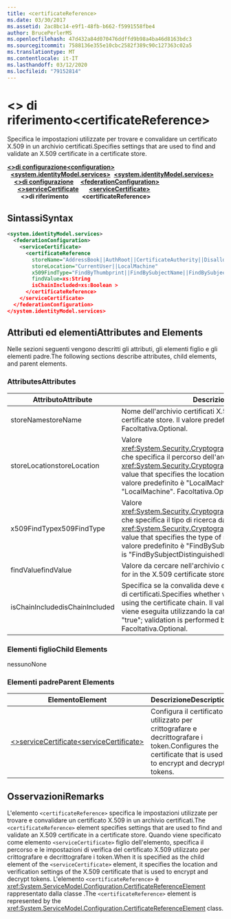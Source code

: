 ```yaml
---
title: <certificateReference>
ms.date: 03/30/2017
ms.assetid: 2ac8bc14-e9f1-48fb-b662-f5991558fbe4
author: BrucePerlerMS
ms.openlocfilehash: 47d432a84d070476ddffd9b98a4ba46d8163bdc3
ms.sourcegitcommit: 7588136e355e10cbc2582f389c90c127363c02a5
ms.translationtype: MT
ms.contentlocale: it-IT
ms.lasthandoff: 03/12/2020
ms.locfileid: "79152814"
---
```

# <a name="certificatereference"></a><span data-ttu-id="f9b0a-101">\<> di riferimento</span><span class="sxs-lookup"><span data-stu-id="f9b0a-101">\<certificateReference></span></span>
<span data-ttu-id="f9b0a-102">Specifica le impostazioni utilizzate per trovare e convalidare un certificato X.509 in un archivio certificati.</span><span class="sxs-lookup"><span data-stu-id="f9b0a-102">Specifies settings that are used to find and validate an X.509 certificate in a certificate store.</span></span>  
  
<span data-ttu-id="f9b0a-103">[**\<>di configurazione**](../configuration-element.md)</span><span class="sxs-lookup"><span data-stu-id="f9b0a-103">[**\<configuration>**](../configuration-element.md)</span></span>\
<span data-ttu-id="f9b0a-104">&nbsp;&nbsp;[**\<system.identityModel.services>**](system-identitymodel-services.md)</span><span class="sxs-lookup"><span data-stu-id="f9b0a-104">&nbsp;&nbsp;[**\<system.identityModel.services>**](system-identitymodel-services.md)</span></span>\
<span data-ttu-id="f9b0a-105">&nbsp;&nbsp;&nbsp;&nbsp;[**\<>di configurazione**](federationconfiguration.md)</span><span class="sxs-lookup"><span data-stu-id="f9b0a-105">&nbsp;&nbsp;&nbsp;&nbsp;[**\<federationConfiguration>**](federationconfiguration.md)</span></span>\
<span data-ttu-id="f9b0a-106">&nbsp;&nbsp;&nbsp;&nbsp;&nbsp;&nbsp;[**\<>serviceCertificate**](servicecertificate.md)</span><span class="sxs-lookup"><span data-stu-id="f9b0a-106">&nbsp;&nbsp;&nbsp;&nbsp;&nbsp;&nbsp;[**\<serviceCertificate>**](servicecertificate.md)</span></span>\
<span data-ttu-id="f9b0a-107">&nbsp;&nbsp;&nbsp;&nbsp;&nbsp;&nbsp;&nbsp;&nbsp;**\<>di riferimento**</span><span class="sxs-lookup"><span data-stu-id="f9b0a-107">&nbsp;&nbsp;&nbsp;&nbsp;&nbsp;&nbsp;&nbsp;&nbsp;**\<certificateReference>**</span></span>  
  
## <a name="syntax"></a><span data-ttu-id="f9b0a-108">Sintassi</span><span class="sxs-lookup"><span data-stu-id="f9b0a-108">Syntax</span></span>  
  
```xml  
<system.identityModel.services>  
  <federationConfiguration>  
    <serviceCertificate>  
      <certificateReference
        storeName="AddressBook||AuthRoot||CertificateAuthority||Disallowed||My||Root||TrustedPeople||TrustedPublisher"  
        storeLocation="CurrentUser||LocalMachine"  
        x509FindType="FindByThumbprint||FindBySubjectName||FindBySubjectDistinguishedName||FindByIssuerName||FindByIssuerDistinguishedName||FindBySerialNumber||FindByTimeValid||FindByTimeNotYetValid||FindByTimeExpired||FindByTemplateName||FindByApplicationPolicy||FindByCertificatePolicy||FindByExtension||FindByKeyUsage||FindBySubjectKeyIdentifier"  
        findValue=xs:String  
        isChainIncluded=xs:Boolean >  
      </certificateReference>  
    </serviceCertificate>  
  </federationConfiguration>  
</system.identityModel.services>  
```  
  
## <a name="attributes-and-elements"></a><span data-ttu-id="f9b0a-109">Attributi ed elementi</span><span class="sxs-lookup"><span data-stu-id="f9b0a-109">Attributes and Elements</span></span>  
 <span data-ttu-id="f9b0a-110">Nelle sezioni seguenti vengono descritti gli attributi, gli elementi figlio e gli elementi padre.</span><span class="sxs-lookup"><span data-stu-id="f9b0a-110">The following sections describe attributes, child elements, and parent elements.</span></span>  
  
### <a name="attributes"></a><span data-ttu-id="f9b0a-111">Attributes</span><span class="sxs-lookup"><span data-stu-id="f9b0a-111">Attributes</span></span>  
  
|<span data-ttu-id="f9b0a-112">Attributo</span><span class="sxs-lookup"><span data-stu-id="f9b0a-112">Attribute</span></span>|<span data-ttu-id="f9b0a-113">Descrizione</span><span class="sxs-lookup"><span data-stu-id="f9b0a-113">Description</span></span>|  
|---------------|-----------------|  
|<span data-ttu-id="f9b0a-114">storeName</span><span class="sxs-lookup"><span data-stu-id="f9b0a-114">storeName</span></span>|<span data-ttu-id="f9b0a-115">Nome dell'archivio certificati X.509.</span><span class="sxs-lookup"><span data-stu-id="f9b0a-115">The name of the X.509 certificate store.</span></span> <span data-ttu-id="f9b0a-116">Il valore predefinito è "My".</span><span class="sxs-lookup"><span data-stu-id="f9b0a-116">The default is "My".</span></span> <span data-ttu-id="f9b0a-117">Facoltativa.</span><span class="sxs-lookup"><span data-stu-id="f9b0a-117">Optional.</span></span>|  
|<span data-ttu-id="f9b0a-118">storeLocation</span><span class="sxs-lookup"><span data-stu-id="f9b0a-118">storeLocation</span></span>|<span data-ttu-id="f9b0a-119">Valore <xref:System.Security.Cryptography.X509Certificates.StoreLocation> che specifica il percorso dell'archivio certificati X.509.</span><span class="sxs-lookup"><span data-stu-id="f9b0a-119">A <xref:System.Security.Cryptography.X509Certificates.StoreLocation> value that specifies the location of the X.509 certificate store.</span></span> <span data-ttu-id="f9b0a-120">Il valore predefinito è "LocalMachine".</span><span class="sxs-lookup"><span data-stu-id="f9b0a-120">The default value is "LocalMachine".</span></span> <span data-ttu-id="f9b0a-121">Facoltativa.</span><span class="sxs-lookup"><span data-stu-id="f9b0a-121">Optional.</span></span>|  
|<span data-ttu-id="f9b0a-122">x509FindType</span><span class="sxs-lookup"><span data-stu-id="f9b0a-122">x509FindType</span></span>|<span data-ttu-id="f9b0a-123">Valore <xref:System.Security.Cryptography.X509Certificates.X509FindType> che specifica il tipo di ricerca da eseguire.</span><span class="sxs-lookup"><span data-stu-id="f9b0a-123">An <xref:System.Security.Cryptography.X509Certificates.X509FindType> value that specifies the type of search that is to be executed.</span></span> <span data-ttu-id="f9b0a-124">Il valore predefinito è "FindBySubjectDistinguishedName".</span><span class="sxs-lookup"><span data-stu-id="f9b0a-124">The default is "FindBySubjectDistinguishedName".</span></span> <span data-ttu-id="f9b0a-125">Facoltativa.</span><span class="sxs-lookup"><span data-stu-id="f9b0a-125">Optional.</span></span>|  
|<span data-ttu-id="f9b0a-126">findValue</span><span class="sxs-lookup"><span data-stu-id="f9b0a-126">findValue</span></span>|<span data-ttu-id="f9b0a-127">Valore da cercare nell'archivio certificati X.509.</span><span class="sxs-lookup"><span data-stu-id="f9b0a-127">The value to search for in the X.509 certificate store.</span></span> <span data-ttu-id="f9b0a-128">Facoltativa.</span><span class="sxs-lookup"><span data-stu-id="f9b0a-128">Optional.</span></span>|  
|<span data-ttu-id="f9b0a-129">isChainIncluded</span><span class="sxs-lookup"><span data-stu-id="f9b0a-129">isChainIncluded</span></span>|<span data-ttu-id="f9b0a-130">Specifica se la convalida deve essere eseguita utilizzando la catena di certificati.</span><span class="sxs-lookup"><span data-stu-id="f9b0a-130">Specifies whether validation should be performed by using the certificate chain.</span></span> <span data-ttu-id="f9b0a-131">Il valore predefinito è "true"; la convalida viene eseguita utilizzando la catena di certificati.</span><span class="sxs-lookup"><span data-stu-id="f9b0a-131">The default is "true"; validation is performed by using the certificate chain.</span></span> <span data-ttu-id="f9b0a-132">Facoltativa.</span><span class="sxs-lookup"><span data-stu-id="f9b0a-132">Optional.</span></span>|  
  
### <a name="child-elements"></a><span data-ttu-id="f9b0a-133">Elementi figlio</span><span class="sxs-lookup"><span data-stu-id="f9b0a-133">Child Elements</span></span>  
 <span data-ttu-id="f9b0a-134">nessuno</span><span class="sxs-lookup"><span data-stu-id="f9b0a-134">None</span></span>  
  
### <a name="parent-elements"></a><span data-ttu-id="f9b0a-135">Elementi padre</span><span class="sxs-lookup"><span data-stu-id="f9b0a-135">Parent Elements</span></span>  
  
|<span data-ttu-id="f9b0a-136">Elemento</span><span class="sxs-lookup"><span data-stu-id="f9b0a-136">Element</span></span>|<span data-ttu-id="f9b0a-137">Descrizione</span><span class="sxs-lookup"><span data-stu-id="f9b0a-137">Description</span></span>|  
|-------------|-----------------|  
|[<span data-ttu-id="f9b0a-138">\<>serviceCertificate</span><span class="sxs-lookup"><span data-stu-id="f9b0a-138">\<serviceCertificate></span></span>](servicecertificate.md)|<span data-ttu-id="f9b0a-139">Configura il certificato utilizzato per crittografare e decrittografare i token.</span><span class="sxs-lookup"><span data-stu-id="f9b0a-139">Configures the certificate that is used to encrypt and decrypt tokens.</span></span>|  
  
## <a name="remarks"></a><span data-ttu-id="f9b0a-140">Osservazioni</span><span class="sxs-lookup"><span data-stu-id="f9b0a-140">Remarks</span></span>  
 <span data-ttu-id="f9b0a-141">L'elemento `<certificateReference>` specifica le impostazioni utilizzate per trovare e convalidare un certificato X.509 in un archivio certificati.</span><span class="sxs-lookup"><span data-stu-id="f9b0a-141">The `<certificateReference>` element specifies settings that are used to find and validate an X.509 certificate in a certificate store.</span></span> <span data-ttu-id="f9b0a-142">Quando viene specificato come elemento `<serviceCertificate>` figlio dell'elemento, specifica il percorso e le impostazioni di verifica del certificato X.509 utilizzato per crittografare e decrittografare i token.</span><span class="sxs-lookup"><span data-stu-id="f9b0a-142">When it is specified as the child element of the `<serviceCertificate>` element, it specifies the location and verification settings of the X.509 certificate that is used to encrypt and decrypt tokens.</span></span> <span data-ttu-id="f9b0a-143">L'elemento `<certificateReference>` è <xref:System.ServiceModel.Configuration.CertificateReferenceElement> rappresentato dalla classe .</span><span class="sxs-lookup"><span data-stu-id="f9b0a-143">The `<certificateReference>` element is represented by the <xref:System.ServiceModel.Configuration.CertificateReferenceElement> class.</span></span>

